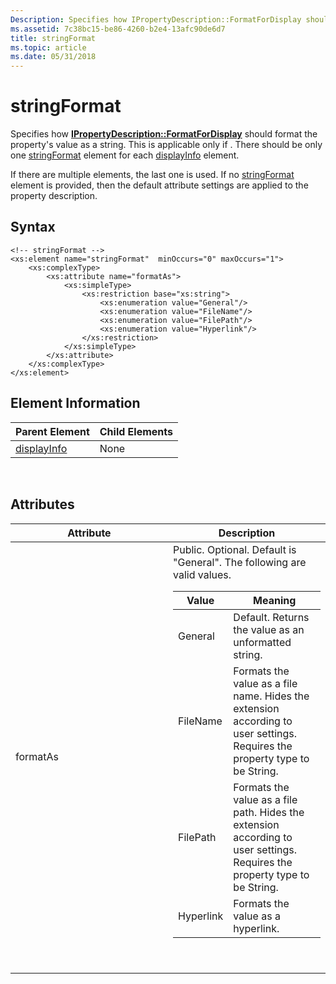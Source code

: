 ```yaml
---
Description: Specifies how IPropertyDescription::FormatForDisplay should format the property's value as a string. This is applicable only if <displayInfo displayType=&\#0034;String&\#0034;>.
ms.assetid: 7c38bc15-be86-4260-b2e4-13afc90de6d7
title: stringFormat
ms.topic: article
ms.date: 05/31/2018
---
```


# stringFormat

Specifies how [**IPropertyDescription::FormatForDisplay**](/windows/win32/api/propsys/nf-propsys-ipropertydescription-formatfordisplay) should format the property's value as a string. This is applicable only if <displayInfo displayType="String">. There should be only one [stringFormat]() element for each [displayInfo](./propdesc-schema-displayinfo.md) element.

If there are multiple elements, the last one is used. If no [stringFormat]() element is provided, then the default attribute settings are applied to the property description.

## Syntax


```
<!-- stringFormat -->
<xs:element name="stringFormat"  minOccurs="0" maxOccurs="1">
    <xs:complexType>
        <xs:attribute name="formatAs">
            <xs:simpleType>
                <xs:restriction base="xs:string">
                    <xs:enumeration value="General"/>
                    <xs:enumeration value="FileName"/>
                    <xs:enumeration value="FilePath"/>
                    <xs:enumeration value="Hyperlink"/>
                </xs:restriction>
            </xs:simpleType>
        </xs:attribute>
    </xs:complexType>
</xs:element>
```



## Element Information



| Parent Element                                   | Child Elements |
|--------------------------------------------------|----------------|
| [displayInfo](./propdesc-schema-displayinfo.md) | None           |



 

## Attributes



<table>
<colgroup>
<col style="width: 50%" />
<col style="width: 50%" />
</colgroup>
<thead>
<tr class="header">
<th>Attribute</th>
<th>Description</th>
</tr>
</thead>
<tbody>
<tr class="odd">
<td>formatAs</td>
<td>Public. Optional. Default is &quot;General&quot;. The following are valid values. 
<table>
<thead>
<tr class="header">
<th>Value</th>
<th>Meaning</th>
</tr>
</thead>
<tbody>
<tr class="odd">
<td>General</td>
<td>Default. Returns the value as an unformatted string.</td>
</tr>
<tr class="even">
<td>FileName</td>
<td>Formats the value as a file name. Hides the extension according to user settings. Requires the property type to be String.</td>
</tr>
<tr class="odd">
<td>FilePath</td>
<td>Formats the value as a file path. Hides the extension according to user settings. Requires the property type to be String.</td>
</tr>
<tr class="even">
<td>Hyperlink</td>
<td>Formats the value as a hyperlink.</td>
</tr>
</tbody>
</table>

<p> </p></td>
</tr>
</tbody>
</table>



 

 

 